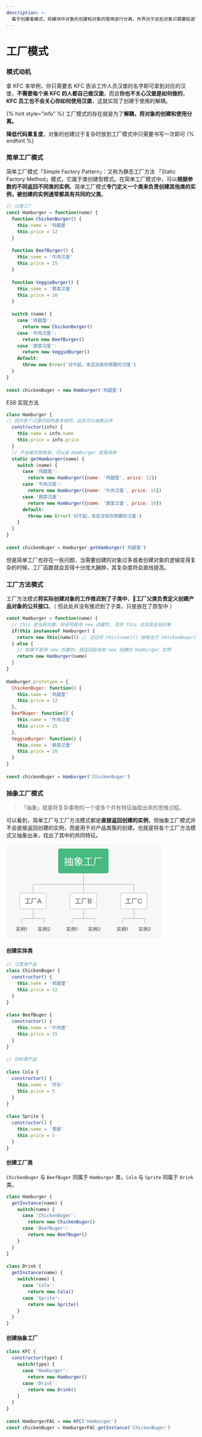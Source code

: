 ```yaml
---
description: >-
  属于创建者模式，将模块中对象的创建和对象的使用进行分离，外界对于这些对象只需要知道它们的接口，而不需要知道其中具体的实现细节，以此来使整个系统的设计更加符合单一职责的原则。
---
```


# 工厂模式

### 模式动机

拿 KFC 来举例，你只需要去 KFC 告诉工作人员汉堡的名字即可拿到对应的汉堡，**不需要每个来 KFC 的人都自己做汉堡**，而且**你也不关心汉堡是如何做的**，**KFC 员工也不会关心你如何使用汉堡**，这就实现了创建于使用的解耦。

{% hint style="info" %}
工厂模式的存在就是为了**解耦，将对象的创建和使用分离。**

**降低代码重复度**，对象的创建过于复杂时放到工厂模式中只需要书写一次即可
{% endhint %}

### 简单工厂模式

简单工厂模式「Simple Factory Pattern」：又称为静态工厂方法 「Static Factory Method」模式，它属于类创建型模式。在简单工厂模式中，可以**根据参数的不同返回不同类的实例**。简单工厂模式**专门定义一个类来负责创建其他类的实例，被创建的实例通常都具有共同的父类**。

```javascript
// 汉堡工厂
const Hamburger = function(name) {
  function ChickenBurger() {
    this.name = '鸡腿堡'
    this.price = 12
  }

  function BeefBurger() {
    this.name = '牛肉汉堡'
    this.price = 15
  }
  
  function VeggieBurger() {
    this.name = '蔬菜汉堡'
    this.price = 10
  }

  switch (name) {
    case '鸡腿堡':
      return new ChickenBurger()
    case '牛肉汉堡':
      return new BeefBurger()
    case '蔬菜汉堡':
      return new VeggieBurger()
    default:
      throw new Error('对不起，本店没有你想要的汉堡')
  }
}

const chickenBuger = new Hamburger('鸡腿堡')

```

ES6 实现方法

```javascript
class Hamburger {
// 因为各个汉堡的结构基本相同，此处可以抽象出来
  constructor(info) {
    this.name = info.name
    this.price = info.price
  }
  // 不会被实例继承，可以由 Hamburger 直接调用
  static getHamburger(name) {
    switch (name) {
      case '鸡腿堡':
        return new Hamburger({name: '鸡腿堡', price: 12})
      case '牛肉汉堡':
        return new Hamburger({name: '牛肉汉堡', price: 15})
      case '蔬菜汉堡':
        return new Hamburger({name: '蔬菜汉堡', price: 10})
      default:
        throw new Error('对不起，本店没有你想要的汉堡')
    }
  }
}

const chickenBuger = Hamburger.getHamburger('鸡腿堡')
```

但是简单工厂也存在一些问题，当需要创建的对象过多或者创建对象的逻辑变得复杂的时候，工厂函数就会显得十分庞大臃肿，其复杂度将会直线提高。

### 工厂方法模式

工厂方法模式**将实际创建对象的工作推迟到了子类中**，**工厂父类负责定义创建产品对象的公共接口**。（ 但此处并没有推迟到了子类，只是放在了原型中 ）

```javascript
const Hamburger = function(name) {
  // this 是当前对象，则说明是用 new 创建的, 否则 this 应该是全局对象
  if(this instanceof Hamburger) {
    return new this[name]() // 这边将 this[name]() 就相当于 CHickenBuger() 返回对应的实例
  } else {
    // 如果不是用 new 创建的，就返回给他用 new 创建的 Hamburger 实例
    return new Hamburger(name)
  }
}

Hamburger.prototype = {
  ChickenBuger: function() {
    this.name = '鸡腿堡'
    this.price = 12
  },
  BeefBuger: function() {
    this.name = '牛肉汉堡'
    this.price = 15
  },
  VeggieBurger: function() {
    this.name = '蔬菜汉堡'
    this.price = 10
  }
}

const chickenBuger = Hamburger('ChickenBuger')
```

### 抽象工厂模式

> 「抽象」就是将复杂事物的一个或多个共有特征抽取出来的思维过程。

可以看到，简单工厂与工厂方法模式都是**直接返回创建的实例**，但抽象工厂模式并不会直接返回创建的实例，而是用于对产品类簇的创建。也就是将各个工厂方法模式又抽象出来，找出了其中的共同特征。

![&#x62BD;&#x8C61;&#x5DE5;&#x5382;&#x793A;&#x4F8B;](.gitbook/assets/ping-mu-kuai-zhao-20190620-11.17.22.png)

#### 创建实体类

```javascript
// 汉堡类产品
class ChickenBuger {
  constructor() {
    this.name = '鸡腿堡'
    this.price = 12
  }
}

class BeefBuger {
  constructor() {
    this.name = '牛肉堡'
    this.price = 15
  }
}

// 饮料类产品

class Cola {
  constructor() {
    this.name = '可乐'
    this.price = 5
  }
}

class Sprite {
  constructor() {
    this.name = '雪碧'
    this.price = 5
  }
}
```

#### 创建工厂类

`ChickenBuger` 与 `BeefBuger` 同属于 `Hamburger` 类，`Cola` 与 `Sprite` 同属于 `Drink` 类。

```javascript
class Hamburger {
  getInstance(name) {
    switch(name) {
      case 'ChickenBuger':
        return new ChickenBuger()
      case 'BeefBuger':
        return new BeefBuger()
    }
  }
}

class Drink {
  getInstance(name) {
    switch(name) {
      case 'Cola':
        return new Cola()
      case 'Sprite':
        return new Sprite()
    }
  }
}

```

#### 创建抽象工厂

```javascript
class KFC {
  constructor(type) {
    switch(type) {
      case 'Hamburger':
        return new Hamburger()
      case 'Drink':
        return new Drink()
    }
  }
}

const HamburgerFAC = new KFC('Hamburger')
const chickenBuger = HamburgerFAC.getInstance('ChickenBuger')
```

